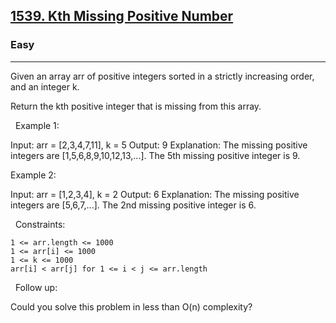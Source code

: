 <h2><a href="https://leetcode.com/problems/kth-missing-positive-number/">1539. Kth Missing Positive Number</a></h2><h3>Easy</h3><hr>Given an array arr of positive integers sorted in a strictly increasing order, and an integer k.

Return the kth positive integer that is missing from this array.

 
Example 1:

Input: arr = [2,3,4,7,11], k = 5
Output: 9
Explanation: The missing positive integers are [1,5,6,8,9,10,12,13,...]. The 5th missing positive integer is 9.


Example 2:

Input: arr = [1,2,3,4], k = 2
Output: 6
Explanation: The missing positive integers are [5,6,7,...]. The 2nd missing positive integer is 6.


 
Constraints:


	1 <= arr.length <= 1000
	1 <= arr[i] <= 1000
	1 <= k <= 1000
	arr[i] < arr[j] for 1 <= i < j <= arr.length


 
Follow up:

Could you solve this problem in less than O(n) complexity?
